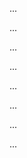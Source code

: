 <panel type="warning" header=":trophy: Can explain architectural styles :star::star:" expandable expanded no-close>

<panel type="info" header=":trophy: Can identify n-tier architectural style :star::star::star:" expandable>
  <include src="../../book/architecture/architecturalStyles/nTier/what/full.md" />
  <panel header=":dart: Evidence" expanded>

...

  </panel>
</panel>

<panel type="info" header=":trophy: Can identify client-server architectural style :star::star::star:" expandable>
  <include src="../../book/architecture/architecturalStyles/clientServer/what/full.md" />
  <panel header=":dart: Evidence" expanded>

...

  </panel>
</panel>

<panel type="success" header=":trophy: Can identify transaction processing architectural style :star::star::star::star:" expandable>
  <include src="../../book/architecture/architecturalStyles/transactionProcessing/what/full.md" />
  <panel header=":dart: Evidence" expanded>

...

  </panel>
</panel>

<panel type="success" header=":trophy: Can identify service-oriented architectural style :star::star::star::star:" expandable>
  <include src="../../book/architecture/architecturalStyles/serviceOriented/what/full.md" />
  <panel header=":dart: Evidence" expanded>

...

  </panel>
</panel>

<panel type="info" header=":trophy: Can identify event-driven architectural style :star::star::star:" expandable>
  <include src="../../book/architecture/architecturalStyles/eventDriven/what/full.md" />
  <panel header=":dart: Evidence" expanded>

...

  </panel>
</panel>

<panel type="success" header=":trophy: Can name several other architecture styles :star::star::star::star:" expandable>
  <include src="../../book/architecture/architecturalStyles/more/moreStyles/full.md" />
  <panel header=":dart: Evidence" expanded>

...

  </panel>
</panel>

<panel type="info" header=":trophy: Can explain how architectural styles are combined :star::star::star:" expandable>
  <include src="../../book/architecture/architecturalStyles/more/usingStyles/full.md" />
  <panel header=":dart: Evidence" expanded>

...

  </panel>
</panel>

<panel type="info" header=":trophy: Can explain how architectural styles are combined :star::star::star:" expandable>
  <include src="../../book/architecture/architectureDiagrams/drawing/full.md" />
  <panel header=":dart: Evidence" expanded>

...

  </panel>
</panel>

</panel>
